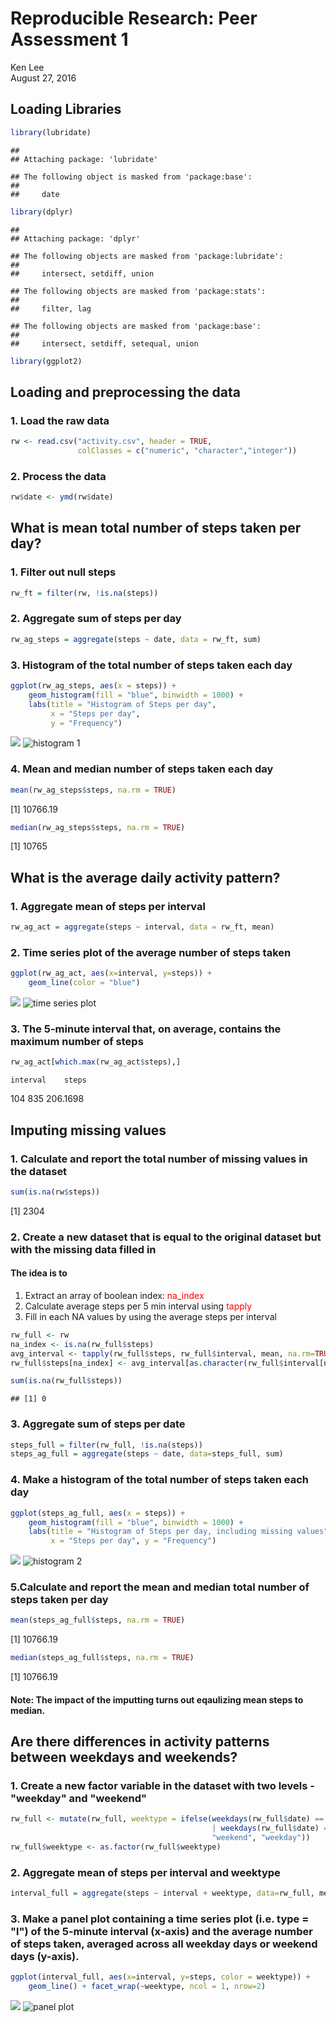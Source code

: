 # Reproducible Research: Peer Assessment 1
Ken Lee  
August 27, 2016  

## Loading Libraries

```r
library(lubridate)
```

```
## 
## Attaching package: 'lubridate'
```

```
## The following object is masked from 'package:base':
## 
##     date
```

```r
library(dplyr)
```

```
## 
## Attaching package: 'dplyr'
```

```
## The following objects are masked from 'package:lubridate':
## 
##     intersect, setdiff, union
```

```
## The following objects are masked from 'package:stats':
## 
##     filter, lag
```

```
## The following objects are masked from 'package:base':
## 
##     intersect, setdiff, setequal, union
```

```r
library(ggplot2)
```

## Loading and preprocessing the data
### 1. Load the raw data

```r
rw <- read.csv("activity.csv", header = TRUE, 
               colClasses = c("numeric", "character","integer"))
```
### 2. Process the data

```r
rw$date <- ymd(rw$date)
```

## What is mean total number of steps taken per day?
### 1. Filter out null steps

```r
rw_ft = filter(rw, !is.na(steps))
```
### 2. Aggregate sum of steps per day

```r
rw_ag_steps = aggregate(steps ~ date, data = rw_ft, sum)
```
### 3. Histogram of the total number of steps taken each day

```r
ggplot(rw_ag_steps, aes(x = steps)) +
    geom_histogram(fill = "blue", binwidth = 1000) +
    labs(title = "Histogram of Steps per day", 
         x = "Steps per day", 
         y = "Frequency")
```

![](PA1_template_files/figure-html/unnamed-chunk-6-1.png)<!-- -->
![histogram 1](instructions_fig/unnamed-chunk-6-1.png) 

### 4. Mean and median number of steps taken each day

```r
mean(rw_ag_steps$steps, na.rm = TRUE)
```

[1] 10766.19

```r
median(rw_ag_steps$steps, na.rm = TRUE)
```

[1] 10765

## What is the average daily activity pattern?
### 1. Aggregate mean of steps per interval

```r
rw_ag_act = aggregate(steps ~ interval, data = rw_ft, mean)
```

### 2. Time series plot of the average number of steps taken

```r
ggplot(rw_ag_act, aes(x=interval, y=steps)) +
    geom_line(color = "blue")
```

![](PA1_template_files/figure-html/unnamed-chunk-9-1.png)<!-- -->
![time series plot](instructions_fig/unnamed-chunk-9-1.png)     

### 3. The 5-minute interval that, on average, contains the maximum number of steps

```r
rw_ag_act[which.max(rw_ag_act$steps),]
```

    interval    steps
104      835 206.1698

## Imputing missing values
### 1. Calculate and report the total number of missing values in the dataset 

```r
sum(is.na(rw$steps))
```

[1] 2304

### 2. Create a new dataset that is equal to the original dataset but with the missing data filled in
#### The idea is to 
1. Extract an array of boolean index: <span style="color:red">na_index</span>
2. Calculate average steps per 5 min interval using <span style="color:red">tapply</span>
3. Fill in each NA values by using the average steps per interval

```r
rw_full <- rw
na_index <- is.na(rw_full$steps)
avg_interval <- tapply(rw_full$steps, rw_full$interval, mean, na.rm=TRUE, simplify=TRUE)
rw_full$steps[na_index] <- avg_interval[as.character(rw_full$interval[na_index])]

sum(is.na(rw_full$steps))
```

```
## [1] 0
```

### 3. Aggregate sum of steps per date

```r
steps_full = filter(rw_full, !is.na(steps))
steps_ag_full = aggregate(steps ~ date, data=steps_full, sum)
```

### 4. Make a histogram of the total number of steps taken each day

```r
ggplot(steps_ag_full, aes(x = steps)) +
    geom_histogram(fill = "blue", binwidth = 1000) +
    labs(title = "Histogram of Steps per day, including missing values", 
         x = "Steps per day", y = "Frequency")
```

![](PA1_template_files/figure-html/unnamed-chunk-14-1.png)<!-- -->
![histogram 2](instructions_fig/unnamed-chunk-14-1.png)

### 5.Calculate and report the mean and median total number of steps taken per day

```r
mean(steps_ag_full$steps, na.rm = TRUE)
```

[1] 10766.19

```r
median(steps_ag_full$steps, na.rm = TRUE)
```

[1] 10766.19

#### Note: The impact of the imputting turns out eqaulizing mean steps to median.

## Are there differences in activity patterns between weekdays and weekends?
### 1. Create a new factor variable in the dataset with two levels - "weekday" and "weekend" 

```r
rw_full <- mutate(rw_full, weektype = ifelse(weekdays(rw_full$date) == "Saturday" 
                                             | weekdays(rw_full$date) == "Sunday", 
                                             "weekend", "weekday"))
rw_full$weektype <- as.factor(rw_full$weektype)
```

### 2. Aggregate mean of steps per interval and weektype 

```r
interval_full = aggregate(steps ~ interval + weektype, data=rw_full, mean)
```

### 3. Make a panel plot containing a time series plot (i.e. type = "l") of the 5-minute interval (x-axis) and the average number of steps taken, averaged across all weekday days or weekend days (y-axis). 

```r
ggplot(interval_full, aes(x=interval, y=steps, color = weektype)) +
    geom_line() + facet_wrap(~weektype, ncol = 1, nrow=2)
```

![](PA1_template_files/figure-html/unnamed-chunk-18-1.png)<!-- -->
![panel plot](instructions_fig/unnamed-chunk-18-1.png)
